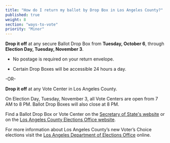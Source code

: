 ```yaml
---
title: "How do I return my ballot by Drop Box in Los Angeles County?"
published: true
weight: 8
section: "ways-to-vote"
priority: "Minor"
---
```

**Drop it off** at any secure Ballot Drop Box from **Tuesday, October 6**, through **Election Day, Tuesday, November 3**.  

- No postage is required on your return envelope.  

- Certain Drop Boxes will be accessible 24 hours a day.        

-OR-

**Drop it off** at any Vote Center in Los Angeles County.   

On Election Day, Tuesday, November 3, all Vote Centers are open from 7 AM to 8 PM. Ballot Drop Boxes will also close at 8 PM. 

Find a Ballot Drop Box or Vote Center on the [Secretary of State's website](https://caearlyvoting.sos.ca.gov/) or on the [Los Angeles County Elections Office website](https://www.lavote.net/home/voting-elections/voting-options/vote-by-mail/vbm-ballot-drop-off). 

For more information about Los Angeles County’s new Voter’s Choice elections visit the [Los Angeles Department of Elections Office](https://www.lavote.net/home/voting-elections/current-elections) online.  
